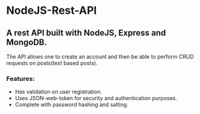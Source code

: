 # NodeJS-Rest-API

## A rest API built with NodeJS, Express and MongoDB.

The API allows one to create an account and then be able to perform CRUD requests on posts(text based posts).

### Features:

* Has validation on user registration.
* Uses JSON-web-token for security and authentication purposes.
* Complete with password hashing and salting.
